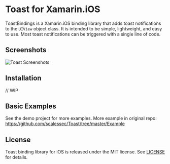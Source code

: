 # Toast for Xamarin.iOS

ToastBindings is a Xamarin.iOS binding library that adds toast notifications to the `UIView` object class. It is intended to be simple, lightweight, and easy to use. Most toast notifications can be triggered with a single line of code.

## Screenshots

![Toast Screenshots](https://github.com/scalessec/Toast/raw/master/toast_screenshots.jpg)

## Installation

// WIP

## Basic Examples

See the demo project for more examples. More example in original repo: https://github.com/scalessec/Toast/tree/master/Example

## License

Toast binding library for iOS is released under the MIT license. See [LICENSE](LICENSE) for details.

